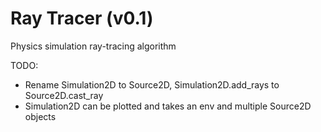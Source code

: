 # Ray Tracer (v0.1)

Physics simulation ray-tracing algorithm


TODO:
- Rename Simulation2D to Source2D, Simulation2D.add_rays to Source2D.cast_ray
- Simulation2D can be plotted and takes an env and multiple Source2D objects
